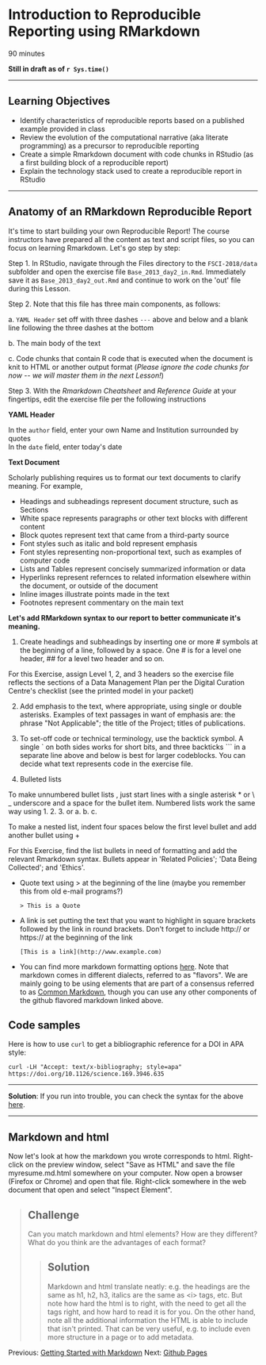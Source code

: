 #  Introduction to Reproducible Reporting using RMarkdown 

90 minutes 

**Still in draft as of `r Sys.time()`**

---------------------------------------------------

## Learning Objectives

* Identify characteristics of reproducible reports based on a published example provided in class
* Review the evolution of the computational narrative (aka literate programming) as a precursor to reproducible reporting
* Create a simple Rmarkdown document with code chunks in RStudio (as a first building block of a reproducible report) 
* Explain the technology stack used to create a reproducible report in RStudio



----------------------------------------------------

## Anatomy of an RMarkdown Reproducible Report

It's time to start building your own Reproducible Report! The course instructors have prepared all the content as text and script files, so you can focus on learning Rmarkdown. Let's go step by step:

Step 1. In RStudio, navigate through the Files directory to the `FSCI-2018/data` subfolder and open the exercise file `Base_2013_day2_in.Rmd`. Immediately save it as `Base_2013_day2_out.Rmd` and continue to work on the 'out' file during this Lesson.

Step 2. Note that this file has three main components, as follows:

a. `YAML Header` set off with three dashes `---` above and below and a blank line following the three dashes at the bottom

b. The main body of the text

c. Code chunks that contain R code that is executed when the document is knit to HTML or another output format (*Please ignore the code chunks for now -- we will master them in the next Lesson!*)


Step 3. With the *Rmarkdown Cheatsheet* and *Reference Guide* at your fingertips, edit the exercise file per the following instructions 


**YAML Header**

In the `author` field, enter your own Name and Institution surrounded by quotes  
In the `date` field, enter today's date


**Text Document**


Scholarly publishing requires us to format our text documents to clarify
meaning. For example,

* Headings and subheadings represent document structure, such as Sections
* White space represents paragraphs or other text blocks with different content
* Block quotes represent text that came from a third-party source
* Font styles such as italic and bold represent emphasis
* Font styles representing non-proportional text, such as examples of computer code
* Lists and Tables represent concisely summarized information or data
* Hyperlinks represent refernces to related information elsewhere within the document, or outside of the document
* Inline images illustrate points made in the text
* Footnotes represent commentary on the main text


**Let's add RMarkdown syntax to our report to better communicate it's meaning.** 


1. Create headings and subheadings by inserting one or more \# symbols at the beginning of a line, followed by a space. One \# is for a level one header, \#\# for a level two header and so on. 

For this Exercise, assign Level 1, 2, and 3 headers so the exercise file reflects the sections of a Data Management Plan per the Digital Curation Centre's checklist (see the printed model in your packet)

2. Add emphasis to the text, where appropriate, using single or double asterisks. Examples of text passages in want of emphasis are:  the phrase "Not Applicable"; the title of the Project; titles of publications.

3. To set-off code or technical terminology, use the backtick symbol. A single \` on both sides works for short bits, and  three backticks \`\`\` in a separate line above and below is best for larger codeblocks. You can decide what text represents code in the exercise file.

4. Bulleted lists

To make unnumbered bullet lists , just start lines with a single asterisk \* or \ _ underscore and a space for the bullet item.  Numbered lists work the same way using 1. 2. 3. or a. b. c.  

To make a nested list, indent four spaces below the first level bullet and add another bullet using \+ 

For this Exercise, find the list bullets in need of formatting and add the relevant Rmarkdown syntax. Bullets appear in  'Related Policies'; 'Data Being Collected'; and 'Ethics'.



- Quote text using > at the beginning of the line (maybe you remember this from old e-mail programs?)

  ```
  > This is a Quote
  ```

- A link is set putting the text that you want to highlight in square brackets followed by the link in round brackets. Don't forget to include http:// or https:// at the beginning of the link

  ```
  [This is a link](http://www.example.com)
  ```
- You can find more markdown formatting options [here](https://guides.github.com/features/mastering-markdown/). Note that markdown comes in different dialects, referred to as "flavors". We are mainly going to be using elements that are part of a consensus referred to as [Common Markdown](http://commonmark.org/), though you can use any other components of the github flavored markdown linked above.



## Code samples
Here is how to use `curl` to get a bibliographic reference for a DOI in APA style:
```
curl -LH "Accept: text/x-bibliography; style=apa" https://doi.org/10.1126/science.169.3946.635
```

---
**Solution**: If you run into trouble, you can check the syntax for the above [here](GITHUBLINK).

---

## Markdown and html
Now let's look at how the markdown you wrote corresponds to html. Right-click on the preview window, select "Save as HTML" and save the file myresume.md.html somewhere on your computer. Now open a browser (Firefox or Chrome) and open that file. Right-click somewhere in the web document that open and select "Inspect Element".

> ## Challenge
> Can you match markdown and html elements? How are they different? What do you think are the advantages of each format?
> 
> > ## Solution
> > Markdown and html translate neatly: e.g. the headings are the same as h1, h2, h3, italics are the same as &lt;i&gt; tags, etc.
> > But note how hard the html is to right, with the need to get all the tags right, and how hard to read it is for you.
> > On the other hand, note all the additional information the HTML is able to include that isn't printed. That can be very useful, e.g. to include even more structure in a page or to add metadata.

Previous: [Getting Started with Markdown](00-getting-started.html) Next: [Github Pages](02-gh-pages.html)

